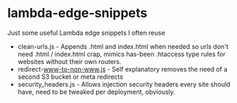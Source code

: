 # lambda-edge-snippets
 
Just some useful Lambda edge snippets I often reuse 
 
* clean-urls.js - Appends .html and index.html when needed so urls don't need .html / index.html crap, mimics has-been .htaccess type rules for websites without their own routers.
* redirect-www-to-non-www.js - Self explanatory removes the need of a second S3 bucket or meta redirects
* security_headers.js - Allows injection security headers every site should have, need to be tweaked per deployment, obviously.
